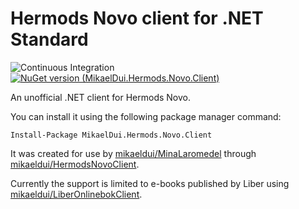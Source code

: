 # Hermods Novo client for .NET Standard

![Continuous Integration](https://github.com/mikaeldui/HermodsNovoClient/workflows/Continuous%20Integration/badge.svg) [![NuGet version (MikaelDui.Hermods.Novo.Client)](https://img.shields.io/nuget/v/MikaelDui.Hermods.Novo.Client.svg?style=flat-square)](https://www.nuget.org/packages/MikaelDui.Hermods.Novo.Client/) 

An unofficial .NET client for Hermods Novo.

You can install it using the following package manager command:

    Install-Package MikaelDui.Hermods.Novo.Client

It was created for use by [mikaeldui/MinaLaromedel](https://github.com/mikaeldui/MinaLaromedel) through [mikaeldui/HermodsNovoClient](https://github.com/mikaeldui/HermodsNovoClient).

Currently the support is limited to e-books published by Liber using [mikaeldui/LiberOnlinebokClient](https://github.com/mikaeldui/LiberOnlinebokClient).
